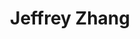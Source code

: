 ---
layout: page
title: Jeffrey Zhang
description: Undergraduate Student (Mechanical Engineering)
img: assets/img/jzhang.jpg
redirect: 
importance: 1
category: Undergraduates
horizontal: true
---